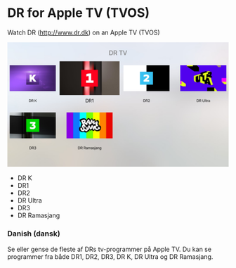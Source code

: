 # DR for Apple TV (TVOS)

Watch DR (http://www.dr.dk) on an Apple TV (TVOS)

![](screenshot/screenshot.png)

- DR K
- DR1
- DR2
- DR Ultra
- DR3
- DR Ramasjang

### Danish (dansk)

Se eller gense de fleste af DRs tv-programmer på Apple TV. Du kan se programmer fra både DR1, DR2, DR3, DR K, DR Ultra og DR Ramasjang.